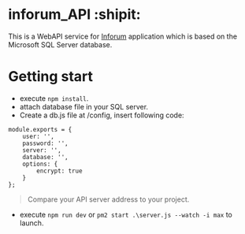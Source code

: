 # inforum_API :shipit:
This is a WebAPI service for [Inforum](https://github.com/RA1NO3O/Inforum) application which is based on the Microsoft SQL Server database.
# Getting start
- execute `npm install`.
- attach database file in your SQL server.
- Create a db.js file at /config, insert following code:
```
module.exports = {
    user: '',
    password: '',
    server: '',
    database: '',
    options: {
        encrypt: true
    }
};
```
> Compare your API server address to your project.
- execute `npm run dev` or `pm2 start .\server.js --watch -i max` to launch.

